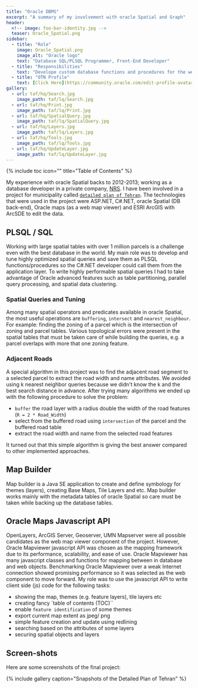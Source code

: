 ```yaml
---
title: "Oracle DBMS"
excerpt: "A summary of my involvement with oracle Spatial and Graph"
header:
  <!-- image: foo-bar-identity.jpg -->
  teaser: Oracle_Spatial.png
sidebar:
  - title: "Role"
    image: Oracle_Spatial.png
    image_alt: "Oracle logo"
    text: "Database SQL/PLSQL Programmer, Front-End Developer"
  - title: "Responsibilities"
    text: "Develope custom database functions and procedures for the web developer, prepare map based javascript code for the front-end web developer."
  - title: "OTN Profile"
    text: [Click Here](https://community.oracle.com/edit-profile-avatar!input.jspa?targetUser=852372&customTheme=otn)
gallery:
  - url: taf/hq/Search.jpg
    image_path: taf/lq/Search.jpg
  - url: taf/hq/Print.jpg
    image_path: taf/lq/Print.jpg
  - url: taf/hq/SpatialQuery.jpg
    image_path: taf/lq/SpatialQuery.jpg
  - url: taf/hq/Layers.jpg
    image_path: taf/lq/Layers.jpg
  - url: taf/hq/Tools.jpg
    image_path: taf/lq/Tools.jpg
  - url: taf/hq/UpdateLayer.jpg
    image_path: taf/lq/UpdateLayer.jpg
---
```

{% include toc icon="" title="Table of Contents" %}

My experience with oracle Spatial backs to 2012-2013; working as a database developer in a private company, [NRS](http://www.nrsgeo.com/). I have been involved in a project for municipality called [`detailed plan of Tehran`](http://en.tehran.ir/ViewArticle/tabid/77/ArticleId/630/Detailed-Plan-Is-Tehrans-Strategic-Document-for-Urban-Management.aspx). The technologies that were used in the project were ASP.NET, C#.NET, oracle Spatial (DB back-end), Oracle maps (as a web map viewer) and ESRI ArcGIS with ArcSDE to edit the data.

## PLSQL / SQL
Working with large spatial tables with over 1 million parcels is a challenge even with the best database in the world. My main role was to develop and tune highly optimized spatial queries and save them as PLSQL functions/procedures so the C#.NET developer could call them from the application layer. To write highly performable spatial queries I had to take advantage of Oracle advanced features such as table partitioning, parallel query processing, and spatial data clustering. 

### Spatial Queries and Tuning
Among many spatial operators and predicates available in oracle Spatial, the most useful operations are `buffering`, `intersect` and `nearest_neighbour`. For example: finding the zoning of a parcel which is the intersection of zoning and parcel tables. 
Various topological errors were present in the spatial tables that must be taken care of while building the queries, e.g. a parcel overlaps with more that one zoning feature.

### Adjacent Roads
A special algorithm in this project was to find the adjacent road segment to a selected parcel to extract the road width and name attributes. We avoided using k nearest neighbor queries because we didn't know the k and the best search distance in advance.
After trying many algorithms we ended up with the following procedure to solve the problem:

- `buffer` the road layer with a radius double the width of the road features (`R = 2 * Road_Width`)
- select from the buffered road using `intersection` of the parcel and the buffered road table
- extract the road width and name from the selected road features

It turned out that this simple algorithm is giving the best answer compared to other implemented approaches.

## Map Builder
Map builder is a Java SE application to create and define symbology for themes (layers), creating Base Maps, Tile Layers and etc. Map builder works mainly with the metadata tables of oracle Spatial so care must be taken while backing up the database tables.

## Oracle Maps Javascript API
OpenLayers, ArcGIS Server, Geoserver, UMN Mapserver were all possible candidates as the web map viewer component of the project. However, Oracle Mapviewer javascript API was chosen as the mapping framework due to its performance, scalability, and ease of use. Oracle Mapviewer has many javascript classes and functions for mapping between in database and web objects. Benchmarking Oracle Mapviewer over a weak Internet connection showed promising performance so it was selected as the web component to move forward. 
My role was to use the javascript API to write client side (js) code for the following tasks:

- showing the map, themes (e.g. feature layers), tile layers etc
- creating fancy `table of contents (TOC)``
- enable `feature identification` of some themes
- export current map extent as jpeg/  png
- simple feature creation and update using redlining
- searching based on the attributes of some layers
- securing spatial objects and layers


## Screen-shots
Here are some screenshots of the final project:

{% include gallery caption="Snapshots of the Detailed Plan of Tehran" %}
